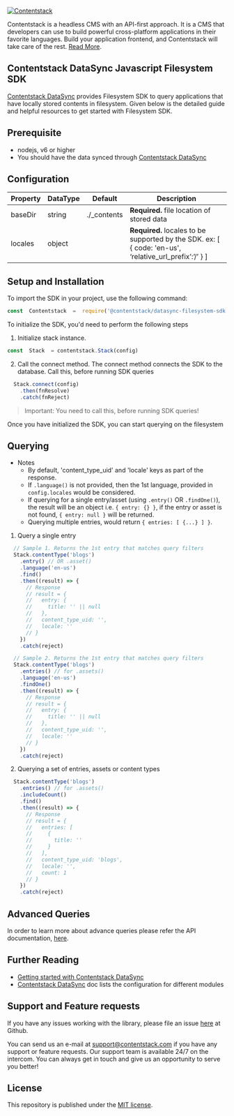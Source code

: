 
[![Contentstack](https://www.contentstack.com/docs/static/images/contentstack.png)](https://www.contentstack.com/)

  Contentstack is a headless CMS with an API-first approach. It is a CMS that developers can use to build powerful cross-platform applications in their favorite languages. Build your application frontend, and Contentstack will take care of the rest. [Read More](https://www.contentstack.com/).


## Contentstack DataSync Javascript Filesystem SDK

[Contentstack DataSync]([https://www.contentstack.com/docs/guide/synchronization/contentstack-datasync/getting-started](https://www.contentstack.com/docs/guide/synchronization/contentstack-datasync/getting-started)) provides Filesystem SDK to query applications that have locally stored contents in filesystem. Given below is the detailed guide and helpful resources to get started with Filesystem SDK.

## Prerequisite

 - nodejs, v6 or higher
 - You should have the data synced through [Contentstack
   DataSync]([https://www.contentstack.com/docs/guide/synchronization/contentstack-datasync/getting-started](https://www.contentstack.com/docs/guide/synchronization/contentstack-datasync/getting-started))

  

## Configuration

|Property|DataType|Default|Description|
|--|--|--|--|
|baseDir|string|./_contents|**Required.**  file location of stored data|
|locales|object| |**Required.**  locales to be supported by the SDK. ex: [ { code: 'en-us', ‘relative_url_prefix’:’/’ } ]|

  

  

## Setup and Installation

To import the SDK in your project, use the following command:
```js
const  Contentstack  =  require('@contentstack/datasync-filesystem-sdk').Contentstack
```
  

To initialize the SDK, you'd need to perform the following steps

1.  Initialize stack instance.
    
```js
const  Stack  = contentstack.Stack(config)
```  

2.  Call the connect method. The connect method connects the SDK to the database. Call this, before running SDK queries
    
```js
  Stack.connect(config)
    .then(fnResolve)
    .catch(fnReject)
```
> Important: You need to call this, before running SDK queries!

  
Once you have initialized the SDK, you can start querying on the filesystem

## Querying
- Notes
  - By default, 'content_type_uid' and 'locale' keys as part of the response.
  - If `.language()` is not provided, then the 1st language, provided in `config.locales` would be considered.
  - If querying for a single entry/asset (using `.entry()` OR `.findOne()`), the result will be an object i.e. `{ entry: {} }`, if the entry or asset is not found, `{ entry: null }` will be returned.
  - Querying multiple entries, would return `{ entries: [ {...} ] }`.


1. Query a single entry

```js
  // Sample 1. Returns the 1st entry that matches query filters
  Stack.contentType('blogs')
    .entry() // OR .asset()
    .language('en-us')
    .find()
    .then((result) => {
      // Response
      // result = {
      //   entry: {
      //     title: '' || null
      //   },
      //   content_type_uid: '',
      //   locale: ''
      // }
    })
    .catch(reject)

  // Sample 2. Returns the 1st entry that matches query filters
  Stack.contentType('blogs')
    .entries() // for .assets() 
    .language('en-us')
    .findOne()
    .then((result) => {
      // Response
      // result = {
      //   entry: {
      //     title: '' || null
      //   },
      //   content_type_uid: '',
      //   locale: ''
      // }
    })
    .catch(reject)
```

2. Querying a set of entries, assets or content types
```js
  Stack.contentType('blogs')
    .entries() // for .assets() 
    .includeCount()
    .find()
    .then((result) => {
      // Response
      // result = {
      //   entries: [
      //     {
      //       title: ''
      //     }
      //   ],
      //   content_type_uid: 'blogs',
      //   locale: '',
      //   count: 1
      // }
    })
    .catch(reject)
```

## Advanced Queries

In order to learn more about advance queries please refer the API documentation, [here](https://contentstack.github.io/datasync-filesystem-sdk/).

  
## Further Reading

-   [Getting started with Contentstack DataSync](https://www.contentstack.com/docs/guide/synchronization/contentstack-datasync) 
-   [Contentstack DataSync](https://www.contentstack.com/docs/guide/synchronization/contentstack-datasync/configuration-files-for-contentstack-datasync) doc lists the configuration for different modules
    

## Support and Feature requests

If you have any issues working with the library, please file an issue [here](https://github.com/contentstack/datasync-asset-store-filesystem/issues) at Github.

You can send us an e-mail at [support@contentstack.com](mailto:support@contentstack.com) if you have any support or feature requests. Our support team is available 24/7 on the intercom. You can always get in touch and give us an opportunity to serve you better!

## License

This repository is published under the [MIT license](LICENSE).
